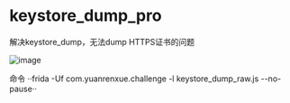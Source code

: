 # keystore_dump_pro
解决keystore_dump，无法dump HTTPS证书的问题

![image](https://github.com/hackettk/keystore_dump_pro/assets/45909680/430a0c20-2a65-4835-9a53-2d4828719574)

命令
··frida -Uf com.yuanrenxue.challenge -l keystore_dump_raw.js --no-pause··

